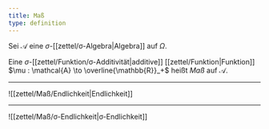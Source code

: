 ```yaml
---
title: Maß
type: definition
---
```


Sei $\mathcal{A}$ eine $\sigma$-[[zettel/σ-Algebra|Algebra]] auf $\Omega$.

Eine $\sigma$-[[zettel/Funktion/σ-Additivität|additive]] [[zettel/Funktion|Funktion]] $\mu : \mathcal{A} \to \overline{\mathbb{R}}_+$ heißt *Maß* auf $\mathcal{A}$.

---

![[zettel/Maß/Endlichkeit|Endlichkeit]]

---

![[zettel/Maß/σ-Endlichkeit|σ-Endlichkeit]]